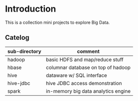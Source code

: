 # Introduction

This is a collection mini projects to explore Big Data.

## Catelog

| sub-directory      | comment                             |
| ------------------ | ----------------------------------- |
| hadoop             | basic HDFS and map/reduce stuff     |
| hbase              | columnar database on top of hadoop  |
| hive               | dataware w/ SQL interface           |
| hive-jdbc          | hive JDBC access demonstration      |
| spark              | in-memory big data analytics engine |
